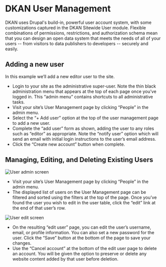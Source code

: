 # DKAN User Management

DKAN uses Drupal's build-in, powerful user account system, with some customizations captured in the DKAN Sitewide User module. Flexible combinations of permissions, restrictions, and authorization schema mean that you can design an open data system that meets the needs of all of your users -- from visitors to data publishers to developers -- securely and easily.

## Adding a new user

In this example we’ll add a new editor user to the site.

* Login to your site as the administrative super-user. Note the thin black administration menu that appears at the top of each page once you’ve logged in. This “admin menu” contains shortcuts to all administrative tasks.
* Visit your site’s User Management page by clicking “People” in the admin menu.</li>
* Select the “+ Add user” option at the top of the user management page to add a new user.</li>
* Complete the “add user” form as shown, adding the user to any roles such as “editor” as appropriate. Note the “notify user” option which will send an email with initial login instructions to the user’s email address.
* Click the “Create new account” button when complete.

## Managing, Editing, and Deleting Existing Users

![User admin screen](http://docs.getdkan.com/sites/default/files/user_01.png)

* Visit your site’s User Management page by clicking “People” in the admin menu.
* The displayed list of users on the User Management page can be filtered and sorted using the filters at the top of the page. Once you’ve found the user you wish to edit in the user table, click the “edit” link at the end of that user’s row.

![User edit screen](http://docs.getdkan.com/sites/default/files/user_02.png)

* On the resulting “edit user” page, you can edit the user’s username, email, or profile information. You can also set a new password for the user. Click the “Save” button at the bottom of the page to save your changes.
* Use the “Cancel account” at the bottom of the edit user page to delete an account. You will be given the option to preserve or delete any website content added by that user before deletion.
